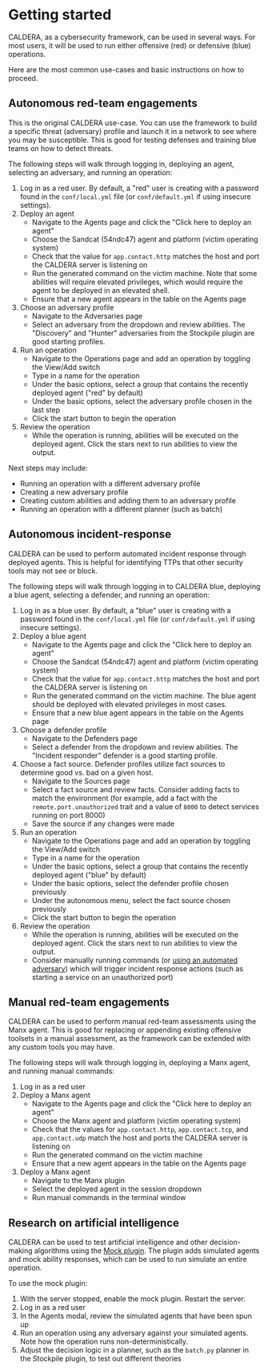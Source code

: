 # Getting started

CALDERA, as a cybersecurity framework, can be used in several ways. For most users, it will be used to run either offensive (red) or defensive (blue) operations.

Here are the most common use-cases and basic instructions on how to proceed. 

## Autonomous red-team engagements

This is the original CALDERA use-case. You can use the framework to build a specific threat (adversary) profile and launch it in a network to see where you may be susceptible. This is good for testing defenses and training blue teams on how to detect threats. 

The following steps will walk through logging in, deploying an agent, selecting an adversary, and running an operation:

1) Log in as a red user. By default, a "red" user is creating with a password found in the `conf/local.yml` file (or `conf/default.yml` if using insecure settings).
1) Deploy an agent
   - Navigate to the Agents page and click the "Click here to deploy an agent"
   - Choose the Sandcat (54ndc47) agent and platform (victim operating system)
   - Check that the value for `app.contact.http` matches the host and port the CALDERA server is listening on
   - Run the generated command on the victim machine. Note that some abilities will require elevated privileges, which would require the agent to be deployed in an elevated shell.
   - Ensure that a new agent appears in the table on the Agents page
1) Choose an adversary profile
   - Navigate to the Adversaries page
   - Select an adversary from the dropdown and review abilities. The "Discovery" and "Hunter" adversaries from the Stockpile plugin are good starting profiles.
1) Run an operation
   - Navigate to the Operations page and add an operation by toggling the View/Add switch
   - Type in a name for the operation
   - Under the basic options, select a group that contains the recently deployed agent ("red" by default)
   - Under the basic options, select the adversary profile chosen in the last step
   - Click the start button to begin the operation
1) Review the operation
   - While the operation is running, abilities will be executed on the deployed agent. Click the stars next to run abilities to view the output.

Next steps may include:

- Running an operation with a different adversary profile
- Creating a new adversary profile
- Creating custom abilities and adding them to an adversary profile
- Running an operation with a different planner (such as batch)

## Autonomous incident-response 

CALDERA can be used to perform automated incident response through deployed agents. This is helpful for identifying TTPs that other security tools may not see or block. 

The following steps will walk through logging in to CALDERA blue, deploying a blue agent, selecting a defender, and running an operation:

1) Log in as a blue user. By default, a "blue" user is creating with a password found in the `conf/local.yml` file (or `conf/default.yml` if using insecure settings).
1) Deploy a blue agent
   - Navigate to the Agents page and click the "Click here to deploy an agent"
   - Choose the Sandcat (54ndc47) agent and platform (victim operating system)
   - Check that the value for `app.contact.http` matches the host and port the CALDERA server is listening on
   - Run the generated command on the victim machine. The blue agent should be deployed with elevated privileges in most cases.
   - Ensure that a new blue agent appears in the table on the Agents page
1) Choose a defender profile
   - Navigate to the Defenders page
   - Select a defender from the dropdown and review abilities. The "Incident responder" defender is a good starting profile.
1) Choose a fact source. Defender profiles utilize fact sources to determine good vs. bad on a given host.
   - Navigate to the Sources page
   - Select a fact source and review facts. Consider adding facts to match the environment (for example, add a fact with the `remote.port.unauthorized` trait and a value of `8000` to detect services running on port 8000)
   - Save the source if any changes were made
1) Run an operation
   - Navigate to the Operations page and add an operation by toggling the View/Add switch
   - Type in a name for the operation
   - Under the basic options, select a group that contains the recently deployed agent ("blue" by default)
   - Under the basic options, select the defender profile chosen previously
   - Under the autonomous menu, select the fact source chosen previously
   - Click the start button to begin the operation
1) Review the operation
   - While the operation is running, abilities will be executed on the deployed agent. Click the stars next to run abilities to view the output.
   - Consider manually running commands (or [using an automated adversary](#autonomous-red-team-engagements)) which will trigger incident response actions (such as starting a service on an unauthorized port)

## Manual red-team engagements

CALDERA can be used to perform manual red-team assessments using the Manx agent. This is good for replacing or appending existing offensive toolsets in a manual assessment, as the framework can be extended with any custom tools you may have.

The following steps will walk through logging in, deploying a Manx agent, and running manual commands:

1) Log in as a red user
1) Deploy a Manx agent
   - Navigate to the Agents page and click the "Click here to deploy an agent"
   - Choose the Manx agent and platform (victim operating system)
   - Check that the values for `app.contact.http`, `app.contact.tcp`, and `app.contact.udp` match the host and ports the CALDERA server is listening on
   - Run the generated command on the victim machine
   - Ensure that a new agent appears in the table on the Agents page
1) Deploy a Manx agent
   - Navigate to the Manx plugin
   - Select the deployed agent in the session dropdown 
   - Run manual commands in the terminal window

## Research on artificial intelligence

CALDERA can be used to test artificial intelligence and other decision-making algorithms using the [Mock plugin](https://github.com/mitre/mock). The plugin adds simulated agents and mock ability responses, which can be used to run simulate an entire operation.

To use the mock plugin:

1) With the server stopped, enable the mock plugin. Restart the server.
1) Log in as a red user
1) In the Agents modal, review the simulated agents that have been spun up
1) Run an operation using any adversary against your simulated agents. Note how the operation runs non-deterministically.
1) Adjust the decision logic in a planner, such as the `batch.py` planner in the Stockpile plugin, to test out different theories
